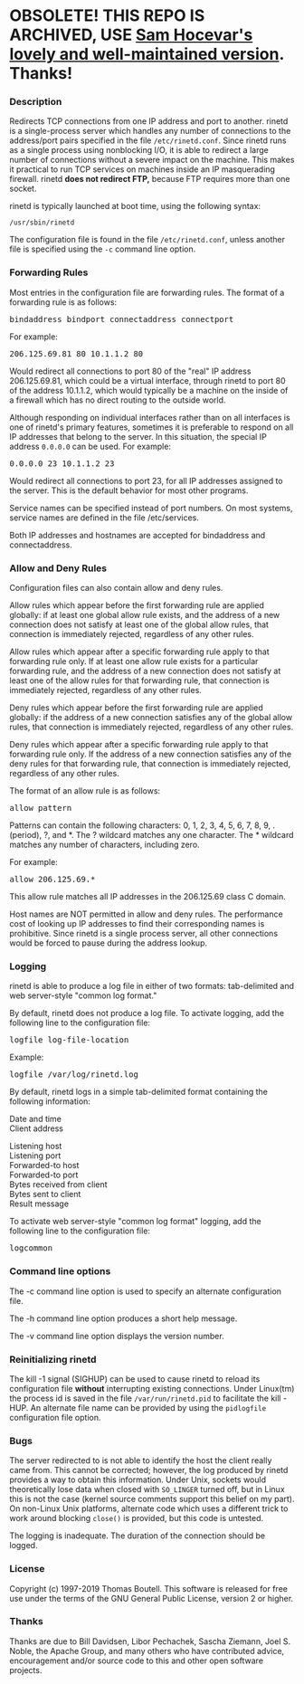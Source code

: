 # OBSOLETE! THIS REPO IS ARCHIVED, USE [Sam Hocevar's lovely and well-maintained version](https://github.com/samhocevar/rinetd). Thanks!

<h3>Description</h3>
<p>
Redirects TCP connections from one IP address and port to another. rinetd
is a single-process server which handles any number of connections to
the address/port pairs specified in the file <code>/etc/rinetd.conf</code>. 
Since rinetd runs as a single process using nonblocking I/O, it is
able to redirect a large number of connections without a severe
impact on the machine. This makes it practical to run TCP services
on machines inside an IP masquerading firewall. rinetd <strong>does not
redirect FTP,</strong> because FTP requires more than one socket.
</p>
<p>
rinetd is typically launched at boot time, using the following syntax:
</p>
<p>
<code>/usr/sbin/rinetd</code>
</p>
<p>
The configuration file is found in the file 
<code>/etc/rinetd.conf</code>, unless
another file is specified using the <code>-c</code> command line option. 
</p>
<h3>Forwarding Rules</h3>
<p>
Most entries in the configuration file are forwarding rules. The
format of a forwarding rule is as follows:
</p>
<pre>
bindaddress bindport connectaddress connectport
</pre>
For example:
<pre>
206.125.69.81 80 10.1.1.2 80
</pre>
<p>
Would redirect all connections to port 80 of the "real" IP address
206.125.69.81, which could be a virtual interface, through
rinetd to port 80 of the address 10.1.1.2, which would typically 
be a machine on the inside of a firewall which has no
direct routing to the outside world.
</p>
<p>
Although responding on individual interfaces rather than on all
interfaces is one of rinetd's primary features, sometimes it is 
preferable to respond on all IP addresses that belong to the server.
In this situation, the special IP address <code>0.0.0.0</code>
can be used. For example:
</p>
<pre>
0.0.0.0 23 10.1.1.2 23
</pre>
<p>
Would redirect all connections to port 23, for all IP addresses
assigned to the server. This is the default behavior for most
other programs.
</p>
<p>
Service names can be specified instead of port numbers. On most systems,
service names are defined in the file /etc/services.
</p>
<p>
Both IP addresses and hostnames are accepted for
bindaddress and connectaddress.
</p>
<h3>Allow and Deny Rules</h3>
<p>
Configuration files can also contain allow and deny rules. 
</p>
<p>
Allow rules which appear before the first forwarding rule are
applied globally: if at least one global allow rule exists,
and the address of a new connection does not
satisfy at least one of the global allow rules, that connection
is immediately rejected, regardless of any other rules. 
</p>
<p>
Allow rules which appear after a specific forwarding rule apply 
to that forwarding rule only. If at least one allow rule
exists for a particular forwarding rule, and the address of a new
connection does not satisfy at least one of the allow rules
for that forwarding rule, that connection is immediately
rejected, regardless of any other rules.
</p>
<p>
Deny rules which appear before the first forwarding rule are
applied globally: if the address of a new connection satisfies
any of the global allow rules, that connection
is immediately rejected, regardless of any other rules. 
</p>
<p>
Deny rules which appear after a specific forwarding rule apply 
to that forwarding rule only. If the address of a new
connection satisfies any of the deny rules for that forwarding rule, 
that connection is immediately rejected, regardless of any other rules.
</p>
<p>
The format of an allow rule is as follows:
</p>
<pre>
allow pattern
</pre>
<p>
Patterns can contain the following characters: 0, 1, 2, 3, 4, 5,
6, 7, 8, 9, . (period), ?, and *. The ? wildcard matches any one
character. The * wildcard matches any number of characters, including
zero. 
</p>
<p>
For example:
</p>
<pre>
allow 206.125.69.*
</pre>
<p>
This allow rule matches all IP addresses in the 206.125.69 class C domain.
</p>
<p>
Host names are NOT permitted in allow and deny rules. The performance
cost of looking up IP addresses to find their corresponding names
is prohibitive. Since rinetd is a single process server, all other
connections would be forced to pause during the address lookup.
</p>
<h3>Logging</h3>
<p>
rinetd is able to produce a log file in either of two formats:
tab-delimited and web server-style "common log format."
</p>
<p>
By default, rinetd does not produce a log file. To activate logging, add 
the following line to the configuration file:
</p>
<pre>
logfile log-file-location
</pre>
<p>
Example:
</p>
<pre>
logfile /var/log/rinetd.log
</pre>
<p>
By default, rinetd logs in a simple tab-delimited format containing
the following information:
</p>
<p>
Date and time<br>
Client address<br>

Listening host
<br>
Listening port
<br>
Forwarded-to host
<br>
Forwarded-to port
<br>
Bytes received from client
<br>
Bytes sent to client
<br>
Result message
</p>
<p>
To activate web server-style "common log format" logging,
add the following line to the configuration file:
</p>
<pre>
logcommon
</pre>
<h3>Command line options</h3>
<p>
The -c command line option is used to specify an alternate
configuration file.
</p>
<p>
The -h command line option produces a short help message.
</p>
<p>
The -v command line option displays the version number.
</p>
<h3>Reinitializing rinetd</h3>
<p>
The kill -1 signal (SIGHUP) can be used to cause rinetd
to reload its configuration file <strong>without</strong> interrupting existing
connections. Under Linux(tm) the process id 
is saved in the file <code>/var/run/rinetd.pid</code>
to facilitate the kill -HUP. An alternate
file name can be provided by using the <code>pidlogfile</code> 
configuration file option.
</p>
<h3>Bugs</h3>
<p>
The server redirected to is not able to identify the host the
client really came from. This cannot be corrected; however,
the log produced by rinetd provides a way to obtain this
information. Under Unix, sockets would theoretically lose data when closed
with <code>SO_LINGER</code> turned off, but in Linux this is not the case 
(kernel source comments support this belief on my part). On non-Linux Unix
platforms, alternate code which uses a different trick to work around 
blocking <code>close()</code> is provided, but this code is untested.
</p>
<p>
The logging is inadequate. The duration of the connection should be logged.
</p>
<h3>License</h3>
<p>
Copyright (c) 1997-2019 Thomas Boutell.
This software is released for free use under the terms of
the GNU General Public License, version 2 or higher.
</p>
<h3>Thanks</h3>
<p>
  Thanks are due to Bill Davidsen, Libor Pechachek, Sascha Ziemann, 
  Joel S. Noble, the Apache Group, and many others who have contributed 
  advice, encouragement and/or source code to this and other open 
  software projects.
</p>
